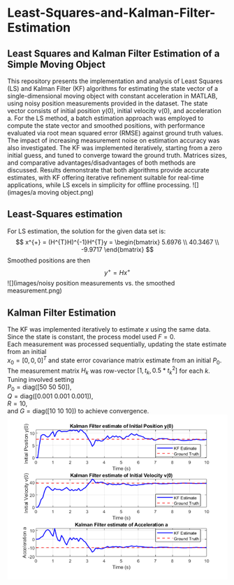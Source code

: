 # Least-Squares-and-Kalman-Filter-Estimation
## Least Squares and Kalman Filter Estimation of a Simple Moving Object
This repository presents the implementation and analysis of Least Squares (LS) and Kalman Filter (KF) algorithms for estimating the state vector of a single-dimensional moving object with constant acceleration in MATLAB, using noisy position measurements provided in the dataset. The state vector consists of initial position y(0), initial velocity v(0), and acceleration a. For the LS method, a batch estimation approach was employed to compute the state vector and smoothed positions, with performance evaluated via root mean squared error (RMSE) against ground truth values. The impact of increasing measurement noise on estimation accuracy was also investigated. The KF was implemented iteratively, starting from a zero initial guess, and tuned to converge toward the ground truth. Matrices sizes, and comparative advantages/disadvantages of both methods are discussed. Results demonstrate that both algorithms provide accurate estimates, with KF offering iterative refinement suitable for real-time applications, while LS excels in simplicity for offline processing. 
![](images/a moving object.png)

## Least-Squares estimation
For LS estimation, the solution for the given data set is:
$$
x^{+} = (H^{T}H)^{-1}H^{T}y =
\begin{bmatrix}
5.6976 \\
40.3467 \\
-9.9717
\end{bmatrix}
$$
Smoothed positions are then $$y^{+} = Hx^{+}$$ 
![](images/noisy position measurements vs. the smoothed measurement.png)

## Kalman Filter Estimation
The KF was implemented iteratively to estimate $x$ using the same data.  
Since the state is constant, the process model used $F = 0$.  
Each measurement was processed sequentially, updating the state estimate from an initial  
$x_0 = [0, 0, 0]^T$ and state error covariance matrix estimate from an initial $P_0$.  
The measurement matrix $H_k$ was row-vector $[1, t_k, 0.5 * t_k^2]$ for each $k$.  
Tuning involved setting  
$P_0 = \mathrm{diag}([50\ 50\ 50])$,  
$Q = \mathrm{diag}([0.001\ 0.001\ 0.001])$,  
$R = 10$,  
and $G = \mathrm{diag}([10\ 10\ 10])$ to achieve convergence.
![](images/KF.png)
